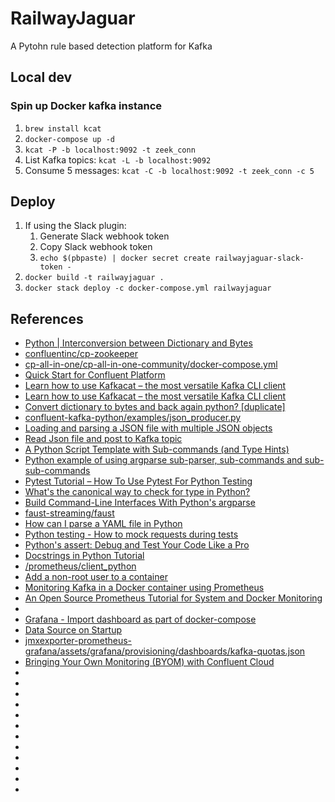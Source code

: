 # RailwayJaguar
A Pytohn rule based detection platform for Kafka

## Local dev
### Spin up Docker kafka instance
1. `brew install kcat`
1. `docker-compose up -d`
1. `kcat -P -b localhost:9092 -t zeek_conn`
1. List Kafka topics: `kcat -L -b localhost:9092`
1. Consume 5 messages: `kcat -C -b localhost:9092 -t zeek_conn -c 5`

## Deploy
1. If using the Slack plugin:
    1. Generate Slack webhook token
    1. Copy Slack webhook token
    1. `echo $(pbpaste) | docker secret create railwayjaguar-slack-token -`
1. `docker build -t railwayjaguar .`
1. `docker stack deploy -c docker-compose.yml railwayjaguar`

## References
* [Python | Interconversion between Dictionary and Bytes](https://www.geeksforgeeks.org/python-interconversion-between-dictionary-and-bytes/)
* [confluentinc/cp-zookeeper](https://hub.docker.com/r/confluentinc/cp-zookeeper/tags?page=1&name=7.3)
* [cp-all-in-one/cp-all-in-one-community/docker-compose.yml](https://github.com/confluentinc/cp-all-in-one/blob/7.3.0-post/cp-all-in-one-community/docker-compose.yml)
* [Quick Start for Confluent Platform](https://docs.confluent.io/platform/current/platform-quickstart.html#quick-start-for-cp)
* [Learn how to use Kafkacat – the most versatile Kafka CLI client](https://codingharbour.com/apache-kafka/learn-how-to-use-kafkacat-the-most-versatile-cli-client/)
* [Learn how to use Kafkacat – the most versatile Kafka CLI client](https://dev.to/de_maric/learn-how-to-use-kafkacat-the-most-versatile-kafka-cli-client-1kb4)
* [Convert dictionary to bytes and back again python? [duplicate]](https://stackoverflow.com/questions/19232011/convert-dictionary-to-bytes-and-back-again-python)
* [confluent-kafka-python/examples/json_producer.py](https://github.com/confluentinc/confluent-kafka-python/blob/master/examples/json_producer.py)
* [Loading and parsing a JSON file with multiple JSON objects](https://stackoverflow.com/questions/12451431/loading-and-parsing-a-json-file-with-multiple-json-objects)
* [Read Json file and post to Kafka topic](https://copyprogramming.com/howto/read-json-file-and-post-to-kafka-topic)
* [A Python Script Template with Sub-commands (and Type Hints)](https://adamj.eu/tech/2021/10/15/a-python-script-template-with-sub-commands-and-type-hints/)
* [Python example of using argparse sub-parser, sub-commands and sub-sub-commands](https://gist.github.com/jirihnidek/3f5d36636198e852280f619847d22d9e)
* [Pytest Tutorial – How To Use Pytest For Python Testing](https://www.softwaretestinghelp.com/pytest-tutorial/)
* [What's the canonical way to check for type in Python?](https://stackoverflow.com/questions/152580/whats-the-canonical-way-to-check-for-type-in-python)
* [Build Command-Line Interfaces With Python's argparse](https://realpython.com/command-line-interfaces-python-argparse/)
* [faust-streaming/faust](https://github.com/faust-streaming/faust)
* [How can I parse a YAML file in Python](https://stackoverflow.com/questions/1773805/how-can-i-parse-a-yaml-file-in-python)
* [Python testing - How to mock requests during tests](https://bhch.github.io/posts/2017/09/python-testing-how-to-mock-requests-during-tests/)
* [Python's assert: Debug and Test Your Code Like a Pro](https://realpython.com/python-assert-statement/)
* [Docstrings in Python Tutorial](https://www.datacamp.com/tutorial/docstrings-python)
* [/prometheus/client_python](https://github.com/prometheus/client_python)
* [Add a non-root user to a container](https://code.visualstudio.com/remote/advancedcontainers/add-nonroot-user)
* [Monitoring Kafka in a Docker container using Prometheus](https://www.robustperception.io/monitoring-kafka-in-a-docker-container-using-prometheus/)
* [An Open Source Prometheus Tutorial for System and Docker Monitoring](https://logz.io/blog/prometheus-tutorial-docker-monitoring/#install)
* [](https://stackoverflow.com/questions/51199031/python-3-dataclass-initialization)
* [Grafana - Import dashboard as part of docker-compose](https://stackoverflow.com/questions/63518460/grafana-import-dashboard-as-part-of-docker-compose)
* [Data Source on Startup](https://community.grafana.com/t/data-source-on-startup/8618/2)
* [jmxexporter-prometheus-grafana/assets/grafana/provisioning/dashboards/kafka-quotas.json](https://github.com/confluentinc/jmx-monitoring-stacks/blob/7.2-post/jmxexporter-prometheus-grafana/assets/grafana/provisioning/dashboards/kafka-quotas.json)
* [Bringing Your Own Monitoring (BYOM) with Confluent Cloud](https://www.confluent.io/blog/bring-your-own-monitoring-with-confluent-cloud/)
* []()
* []()
* []()
* []()
* []()
* []()
* []()
* []()
* []()
* []()
* []()
* []()
